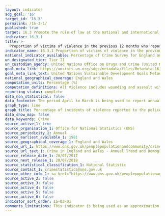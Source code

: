 ```yaml
---
layout: indicator
sdg_goal: '16'
target_id: '16.3'
permalink: /16-3-1/
published: true
target: 16.3 Promote the rule of law at the national and international levels and ensure equal access to justice for all
indicator: 16.3.1
title: >-
  Proportion of victims of violence in the previous 12 months who reported their victimization to competent authorities or other officially recognized conflict resolution mechanisms
indicator_name: 16.3.1 Proportion of victims of violence in the previous 12 months who reported their victimization to competent authorities or other officially recognized conflict resolution mechanisms
national_indicator_available: Percentage of Crime Survey for England and Wales incidents of violence reported to the police
un_designated_tier: Tier II
un_custodian_agency: United Nations Office on Drugs and Crime (United Nations Office for Disarmament Affairs (UNODC))
goal_meta_link: https://unstats.un.org/sdgs/metadata/files/Metadata-16-03-01.pdf
goal_meta_link_text: United Nations Sustainable Development Goals Metadata (PDF 214 KB)
national_geographical_coverage: England and Wales
computation_units: Percentage (%)
computation_definitions: All Violence includes wounding and assault with minor injury or without injury, attempted assualt and wounding or assault with a sexual motive 
reporting_status: complete
data_non_statistical: false
data_footnote: The period April to March is being used to report annual data. The date on the X axis is the year at the start of the period
graph_type: line
graph_title: Percentage of incidents of violence reported to the police
data_show_map: false
data_keywords: Crime
source_active_1: true
source_organisation_1: Office for National Statistics (ONS)
source_periodicity_1: Annual
source_earliest_available_1: 1981
source_geographical_coverage_1: England and Wales
source_url_1: https://www.ons.gov.uk/peoplepopulationandcommunity/crimeandjustice/datasets/crimeinenglandandwalesannualtrendanddemographictables
source_url_text_1: Crime in England and Wales - Annual Trend and Demographic Tables
source_release_date_1: 20/07/2017
source_next_release_1: 20/07/2018
source_statistical_classification_1: National Statistic
source_contact_1: crimestatistics@ons.gov.uk
source_other_info_1: <a href="https://www.ons.gov.uk/peoplepopulationandcommunity/crimeandjustice/methodologies/crimeandjusticemethodology">Crime and justice methodology</a>
source_active_2: false
source_active_3: false
source_active_4: false
source_active_5: false
source_active_6: false
indicator_sort_order: 16-03-01
comments_limitations: This indicator is being used as an approximation of the UN SDG Indicator. Where possible, we will work to identify or develop UK data to meet the global indicator specification. This indicator has been identified in collaboration with topic experts.
---
```

